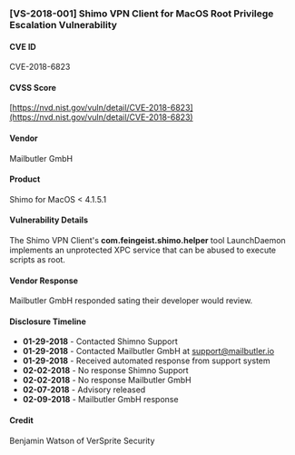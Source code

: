 
### [VS-2018-001] Shimo VPN Client for MacOS Root Privilege Escalation Vulnerability

#### CVE ID
CVE-2018-6823

#### CVSS Score
[https://nvd.nist.gov/vuln/detail/CVE-2018-6823](https://nvd.nist.gov/vuln/detail/CVE-2018-6823)

#### Vendor
Mailbutler GmbH

#### Product
Shimo for MacOS < 4.1.5.1

#### Vulnerability Details
The Shimo VPN Client's **com.feingeist.shimo.helper** tool LaunchDaemon implements an unprotected XPC service that can be abused to execute scripts as root.

#### Vendor Response
Mailbutler GmbH responded sating their developer would review.

#### Disclosure Timeline

* **01-29-2018** - Contacted Shimno Support 
* **01-29-2018** - Contacted Mailbutler GmbH at support@mailbutler.io 
* **01-29-2018** - Received automated response from support system
* **02-02-2018** - No response Shimno Support
* **02-02-2018** - No response Mailbutler GmbH
* **02-07-2018** - Advisory released
* **02-09-2018** - Mailbutler GmbH response

#### Credit
Benjamin Watson of VerSprite Security 

